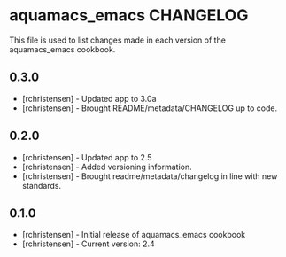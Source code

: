 aquamacs_emacs CHANGELOG
========================

This file is used to list changes made in each version of the aquamacs_emacs cookbook.

0.3.0
-----
- [rchristensen] - Updated app to 3.0a
- [rchristensen] - Brought README/metadata/CHANGELOG up to code.

0.2.0
-----
- [rchristensen] - Updated app to 2.5
- [rchristensen] - Added versioning information.
- [rchristensen] - Brought readme/metadata/changelog in line with new standards.

0.1.0
-----
- [rchristensen] - Initial release of aquamacs_emacs cookbook
- [rchristensen] - Current version: 2.4